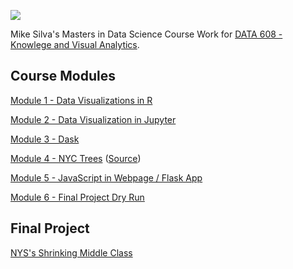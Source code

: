 ![](https://sps.cuny.edu/sites/all/themes/cuny/assets/img/header_logo.png)

Mike Silva's Masters in Data Science Course Work for [DATA 608 - Knowlege and Visual Analytics](https://github.com/mikeasilva/CUNY-SPS/tree/master/DATA608).

## Course Modules

[Module 1 - Data Visualizations in R](https://github.com/mikeasilva/CUNY-SPS/blob/master/DATA608/module%201/hw1.rmd)

[Module 2 - Data Visualization in Jupyter](https://github.com/mikeasilva/CUNY-SPS/blob/master/DATA608/module%202/Module2.ipynb)

[Module 3 - Dask](https://github.com/mikeasilva/CUNY-SPS/blob/master/DATA608/app.R)

[Module 4 - NYC Trees](http://nyc-trees-app.herokuapp.com/) ([Source](https://github.com/mikeasilva/CUNY-SPS/blob/master/DATA608/nyc_trees/app.py))

[Module 5 - JavaScript in Webpage / Flask App](https://github.com/mikeasilva/CUNY-SPS/blob/master/DATA608/module%205/app.py)

[Module 6 - Final Project Dry Run](https://github.com/mikeasilva/CUNY-SPS/blob/master/DATA608/module%206/module-6.html)

## Final Project

[NYS's Shrinking Middle Class](http://nys-shrinking-middle-class.herokuapp.com/)